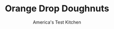 ---
layout: ../../layouts/MarkdownPostLayout.astro
title: Orange Drop Doughnuts
author: America's Test Kitchen
pubDate: 2023-03-15
description: "These old-fashioned drop and fry doughnuts couldnt be easier, but making them lighter and rich with orange flavor was a challenge."
image_url: https://res.cloudinary.com/hksqkdlah/image/upload/ar_1:1,c_fill,dpr_2.0,f_auto,fl_lossy.progressive.strip_profile,g_faces:auto,q_auto:low,w_344/4288_sfs-orangedropdoughnuts-318190
tags: ["Desserts or Baked Goods","Breakfast & Brunch","Quick Breads","Lost Recipes"]
calories: 17940
protein: 1
carbohydrates: 14
fats: 
fiber: 
ingredients: ["1/2 cup, sugar","1 teaspoon, grated orange zest","2 quarts, vegetable oil (more or less as needed)","2 cups, all-purpose flour","2 teaspoons, baking powder","1/4 teaspoon, table salt","2 , large eggs","1/2 cup, sugar","1 tablespoon, grated orange zest","1/2 cup, orange juice","2 tablespoons, unsalted butter, melted"]
serves: 28
time: ""
instructions: ["For the coating: Pulse sugar and zest in food processor until blended, about 5 pulses. Transfer to medium bowl. (If making by hand, toss zest and sugar in medium bowl using fork until evenly blended.)","For the doughnuts: Heat 3 inches of vegetable oil in 4-quart saucepan until temperature reaches 350 degrees. Whisk flour, baking powder, and salt together in medium bowl. Whisk eggs, sugar, and orange zest in large bowl. Whisk in orange juice, then butter, until well combined. Stir in flour mixture until evenly moistened.","Using two dinner teaspoons, carefully drop heaping spoonfuls of batter into hot oil. (You should be able to fit about 6 spoonfuls in pan at one time. Do not overcrowd.) Fry, maintaining temperature between 325 and 350 degrees, until doughnuts are crisp and deeply browned on all sides, 3 to 6 minutes. Using slotted spoon, transfer doughnuts to plate lined with paper towels. Drain for 5 minutes. Add doughnuts to bowl with orange sugar and toss until well coated. Place on serving plate and repeat with remaining batter, regulating oil temperature as necessary. Doughnuts are best served warm."]
nutrition: ["24 mg Potassium","50 mg Phosphorus","28 mg Calcium","3 mg Magnesium","52 mg Sodium","65 g Fat","46 g Monounsaturated","11 g Polyunsaturated","2 mg Vitamin C","15 mg Cholesterol","4 g Saturated","13 µg Folic acid","5 µg Folate (food)","7 g Sugars","8 g Water","14 g Carbs","29 µg Folate equivalent (total)","1 g Protein","14 mg Vitamin E","13 µg Vitamin A","640 kcal Energy","7 g Sugars, added","17940 calories"]
notes: "Youll need 3 oranges for the zest and juice."
---